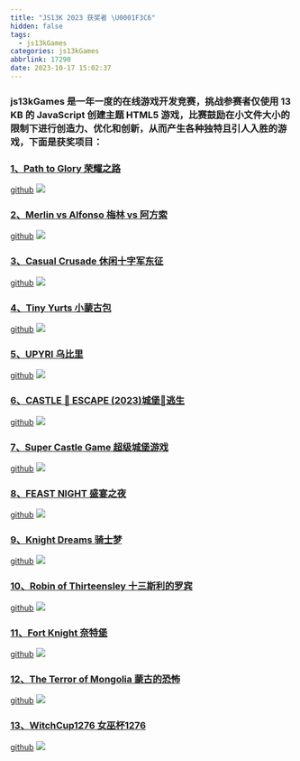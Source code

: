 ```yaml
---
title: "JS13K 2023 获奖者 \U0001F3C6"
hidden: false
tags:
  - js13kGames
categories: js13kGames
abbrlink: 17290
date: 2023-10-17 15:02:37
---
```


### js13kGames 是一年一度的在线游戏开发竞赛，挑战参赛者仅使用 13 KB 的 JavaScript 创建主题 HTML5 游戏，比赛鼓励在小文件大小的限制下进行创造力、优化和创新，从而产生各种独特且引人入胜的游戏，下面是获奖项目：

### [1、Path to Glory 荣耀之路](https://js13kgames.com/games/path-to-glory/index.html)
[github](https://github.com/remvst/knight)
![](https://github.blog/wp-content/uploads/2023/10/Path-to-Glory.png?resize=1000%2C750?w=1000)

### [2、Merlin vs Alfonso 梅林 vs 阿方索](https://js13kgames.com/games/merlin-vs-alfonso/index.html)
[github](https://github.com/merlinvsalfonso/merlingame)
![](https://github.blog/wp-content/uploads/2023/10/Merlin-vs-Alfonso.png?resize=1000%2C750?w=1000)

### [3、Casual Crusade 休闲十字军东征](https://js13kgames.com/games/casual-crusade/index.html)
[github](https://github.blog/wp-content/uploads/2023/10/Casual-Crusade.png?resize=1000%2C750?w=1000)
![](https://github.blog/wp-content/uploads/2023/10/Casual-Crusade.png?resize=1000%2C750?w=1000)

### [4、Tiny Yurts 小蒙古包](https://js13kgames.com/games/tiny-yurts/index.html)
[github](https://github.com/burntcustard/tiny-yurts)
![](https://github.blog/wp-content/uploads/2023/10/Tiny-Yurts.png?resize=1000%2C750?w=1000)

### [5、UPYRI 乌比里](https://js13kgames.com/games/upyri/index.html)
[github](https://github.com/roblouie/upyri)
![](https://github.blog/wp-content/uploads/2023/10/Upyri.png?resize=1000%2C750?w=1000)

### [6、CASTLE 🏰 ESCAPE (2023)城堡🏰逃生](https://js13kgames.com/games/castle-escape-2023/index.html)
[github](https://github.com/xem/js13k23)
![](https://github.blog/wp-content/uploads/2023/10/Castle-%F0%9F%8F%B0-Escape-2023.png?w=1000)

### [7、Super Castle Game 超级城堡游戏](https://js13kgames.com/games/super-castle-game/index.html)
[github](https://github.com/mvasilkov/super2023)
![](https://github.blog/wp-content/uploads/2023/10/Super-Castle-Game.png?resize=1000%2C750?w=1000)

### [8、FEAST NIGHT 盛宴之夜](https://js13kgames.com/games/feast-night/index.html)
[github](https://github.com/wololoa/js13k2023)
![](https://github.blog/wp-content/uploads/2023/10/FEAST-NIGHT-.png?resize=1000%2C750?w=1000)

### [9、Knight Dreams 骑士梦](https://js13kgames.com/games/knight-dreams/index.html)
[github](https://github.com/jani-nykanen/knight-dreams)
![](https://github.blog/wp-content/uploads/2023/10/Knight-Dreams.png?resize=1000%2C750?w=1000)

### [10、Robin of Thirteensley 十三斯利的罗宾](https://js13kgames.com/games/robin-of-thirteensley/index.html)
[github](https://github.com/csubagio/js13k-robin/tree/master)
![](https://github.blog/wp-content/uploads/2023/10/Robin-of-Thirteensley.png?resize=1000%2C750?w=1000)

### [11、Fort Knight 奈特堡](https://js13kgames.com/games/fort-knight/index.html)
[github](https://github.com/tyler6699/js13k2023)
![](https://github.blog/wp-content/uploads/2023/10/Fort-Knight.png?resize=1000%2C750?w=1000)

### [12、The Terror of Mongolia 蒙古的恐怖](https://js13kgames.com/games/the-terror-of-mongolia/index.html)
[github](https://github.com/jacklehamster/khan-js13k/)
![](https://github.blog/wp-content/uploads/2023/10/The-Terror-of-Mongolia.png?resize=1000%2C750?w=1000)

### [13、WitchCup1276 女巫杯1276](https://js13kgames.com/games/witchcup1276/index.html)
[github](https://github.com/DerBenniBanni/js13k2023_witch_racing)
![](https://github.blog/wp-content/uploads/2023/10/WitchCup1276.png?resize=1000%2C750?w=1000)